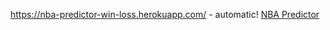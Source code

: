 https://nba-predictor-win-loss.herokuapp.com/ - automatic!
[NBA Predictor](https://nba-predictor-win-loss.herokuapp.com/)